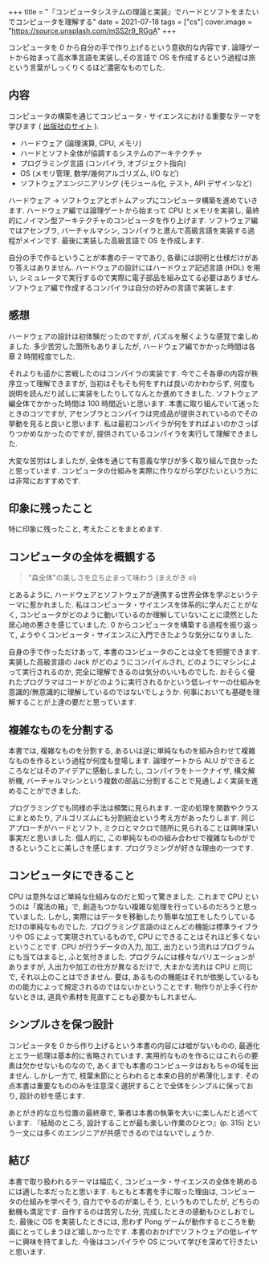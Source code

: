+++
title = "『コンピュータシステムの理論と実装』でハードとソフトをまたいでコンピュータを理解する"
date = 2021-07-18
tags = ["cs"]
cover.image = "https://source.unsplash.com/mSS2r9_RGgA"
+++


コンピュータを 0 から自分の手で作り上げるという意欲的な内容です.
論理ゲートから始まって高水準言語を実装し,その言語で OS を作成するという過程は旅という言葉がしっくりくるほど濃密なものでした.


## 内容

コンピュータの構築を通じてコンピュータ・サイエンスにおける重要なテーマを学びます ( [出版社のサイト](https://www.oreilly.co.jp/books/9784873117126/) ).

- ハードウェア (論理演算, CPU, メモリ)
- ハードとソフト全体が協調するシステムのアーキテクチャ
- プログラミング言語 (コンパイラ, オブジェクト指向)
- OS (メモリ管理, 数学/幾何アルゴリズム, I/O など)
- ソフトウェアエンジニアリング (モジュール化, テスト, API デザインなど)

ハードウェア → ソフトウェアとボトムアップにコンピュータ構築を進めていきます.
ハードウェア編では論理ゲートから始まって CPU とメモリを実装し, 最終的にノイマン型アーキテクチャのコンピュータを作り上げます.
ソフトウェア編ではアセンブラ, バーチャルマシン, コンパイラと進んで高級言語を実装する過程がメインです. 最後に実装した高級言語で OS を作成します.

自分の手で作るということが本書のテーマであり, 各章には説明と仕様だけがあり答えはありません.
ハードウェアの設計にはハードウェア記述言語 (HDL) を用い, シミュレータで実行するので実際に電子部品を組み立てる必要はありません. ソフトウェア編で作成するコンパイラは自分の好みの言語で実装します.

## 感想

ハードウェアの設計は初体験だったのですが, パズルを解くような感覚で楽しめました. 多少苦労した箇所もありましたが, ハードウェア編でかかった時間は各章 2 時間程度でした.

それよりも遥かに苦戦したのはコンパイラの実装です. 今でこそ各章の内容が秩序立って理解できますが, 当初はそもそも何をすれば良いのかわからず, 何度も説明を読んだり試しに実装をしたりしてなんとか進めてきました. ソフトウェア編全体でかかった時間は 100 時間近いと思います. 本書に取り組んでいて迷ったときのコツですが, アセンブラとコンパイラは完成品が提供されているのでその挙動を見ると良いと思います. 私は最初コンパイラが何をすればよいのかさっぱりつかめなかったのですが, 提供されているコンパイラを実行して理解できました.

大変な苦労はしましたが, 全体を通じて有意義な学びが多く取り組んで良かったと思っています. コンピュータの仕組みを実際に作りながら学びたいという方には非常におすすめです.

## 印象に残ったこと

特に印象に残ったこと, 考えたことをまとめます.

## コンピュータの全体を概観する

>"森全体"の美しさを立ち止まって味わう (まえがき xi)

とあるように, ハードウェアとソフトウェアが連携する世界全体を学ぶというテーマに惹かれました.
私はコンピュータ・サイエンスを体系的に学んだことがなく, コンピュータがどのように動いているのか理解していないことに漠然とした居心地の悪さを感じていました. 0 からコンピュータを構築する過程を振り返って, ようやくコンピュータ・サイエンスに入門できたような気分になりました.

自身の手で作っただけあって, 本書のコンピュータのことは全てを把握できます. 実装した高級言語の Jack がどのようにコンパイルされ, どのようにマシンによって実行されるのか, 完全に理解できるのは気分のいいものでした.
おそらく優れたプログラマはコードがどのように実行されるかという低レイヤーの仕組みを意識的/無意識的に理解しているのではないでしょうか. 何事においても基礎を理解することが上達の要だと思っています.

## 複雑なものを分割する

本書では, 複雑なものを分割する, あるいは逆に単純なものを組み合わせて複雑なものを作るという過程が何度も登場します. 論理ゲートから ALU ができるところなどはそのアイデアに感動しましたし, コンパイラをトークナイザ, 構文解析機, バーチャルマシンという複数の部品に分割することで見通しよく実装を進めることができました.

プログラミングでも同様の手法は頻繁に見られます. 一定の処理を関数やクラスにまとめたり, アルゴリズムにも分割統治という考え方があったりします. 同じアプローチがハードとソフト, ミクロとマクロで随所に見られることは興味深い事実だと思いました.
個人的に, この単純なものの組み合わせで複雑なものができるということに美しさを感じます. プログラミングが好きな理由の一つです.

## コンピュータにできること

CPU は意外なほど単純な仕組みなのだと知って驚きました. これまで CPU というのは「魔法の箱」で, 創造もつかない複雑な処理を行っているのだろうと思っていました. しかし, 実際にはデータを移動したり簡単な加工をしたりしているだけの単純なものでした. プログラミング言語のほとんどの機能は標準ライブラリや OS によって実現されているもので, CPU にできることはそれほど多くないということです.
CPU が行うデータの入力, 加工, 出力という流れはプログラムにも当てはまると, ふと気付きました. プログラムには様々なバリエーションがありますが, 入出力や加工の仕方が異なるだけで, 大まかな流れは CPU と同じで, それ以上のことはできません. 要は, あるものの機能はそれが依拠しているものの能力によって規定されるのではないかということです. 物作りが上手く行かないときは, 道具や素材を見直すことも必要かもしれません.

## シンプルさを保つ設計

コンピュータを 0 から作り上げるという本書の内容には嘘がないものの, 最適化とエラー処理は基本的に省略されています. 実用的なものを作るにはこれらの要素は欠かせないものなので, あくまでも本書のコンピュータはおもちゃの域を出ません.
しかし一方で, 枝葉末節にとらわれると本来の目的が希薄化します. その点本書は重要なもののみを注意深く選択することで全体をシンプルに保っており, 設計の妙を感じます.

あとがき的な立ち位置の最終章で, 筆者は本書の執筆を大いに楽しんだと述べています. 『結局のところ, 設計することが最も楽しい作業のひとつ』(p. 315) という一文には多くのエンジニアが共感できるのではないでしょうか.

## 結び

本書で取り扱われるテーマは幅広く, コンピュータ・サイエンスの全体を眺めるには適した本だったと思います. もともと本書を手に取った理由は, コンピュータの仕組みを学べそう, 自力でやるのが楽しそう, というものでしたが, どちらの動機も満足です. 自作するのは苦労した分, 完成したときの感動もひとしおでした. 最後に OS を実装したときには, 思わず Pong ゲームが動作するところを動画にとってしまうほど嬉しかったです.
本書のおかげでソフトウェアの低レイヤーに興味を持てました. 今後はコンパイラや OS について学びを深めて行きたいと思います.
